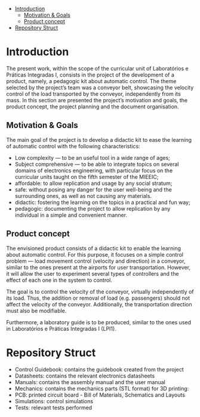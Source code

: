 - [Introduction](#org74c4463)
  - [Motivation & Goals](#org79d08ed)
  - [Product concept](#orgb032d50)
- [Repository Struct](#org79cf582)



<a id="org74c4463"></a>

# Introduction

The present work, within the scope of the curricular unit of Laboratórios e Práticas Integradas I, consists in the project of the development of a product, namely, a pedagogic kit about automatic control. The theme selected by the project’s team was a conveyor belt, showcasing the velocity control of the load transported by the conveyor, independently from its mass. In this section are presented the project’s motivation and goals, the product concept, the project planning and the document organisation.


<a id="org79d08ed"></a>

## Motivation & Goals

The main goal of the project is to develop a didactic kit to ease the learning of automatic control with the following characteristics:

-   Low complexity — to be an useful tool in a wide range of ages;
-   Subject comprehensive — to be able to integrate topics on several domains of electronics engineering, with particular focus on the curricular units taught on the fifth semester of the MIEEIC;
-   affordable: to allow replication and usage by any social stratum;
-   safe: without posing any danger for the user well-being and the surrounding ones, as well as not causing any materials.
-   didactic: fostering the learning on the topics in a practical and fun way;
-   pedagogic: documenting the project to allow replication by any individual in a simple and convenient manner.


<a id="orgb032d50"></a>

## Product concept

The envisioned product consists of a didactic kit to enable the learning about automatic control. For this purpose, it focuses on a simple control problem — load movement control (velocity and direction) in a conveyor, similar to the ones present at the airports for user transportation. However, it will allow the user to experiment several types of controllers and the effect of each one in the system to control.

The goal is to control the velocity of the conveyor, virtually independently of its load. Thus, the addition or removal of load (e.g. passengers) should not affect the velocity of the conveyor. Additionally, the transportation direction must also be modifiable.

Furthermore, a laboratory guide is to be produced, similar to the ones used in Laboratórios e Práticas Integradas I (LPI1).


<a id="org79cf582"></a>

# Repository Struct

-   Control Guidebook: contains the guidebook created from the project
-   Datasheets: contains the relevant electronics datasheets
-   Manuals: contains the assembly manual and the user manual
-   Mechanics: contains the mechanics parts (STL format) for 3D printing:
-   PCB: printed circuit board - Bill of Materials, Schematics and Layouts
-   Simulations: control simulations
-   Tests: relevant tests performed

